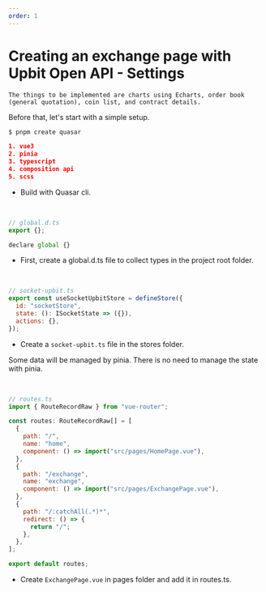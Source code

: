 ```yaml
---
order: 1
---
```


# Creating an exchange page with Upbit Open API - Settings

`The things to be implemented are charts using Echarts, order book (general quotation), coin list, and contract details.`

Before that, let's start with a simple setup.

```sh
$ pnpm create quasar
```

```json
1. vue3
2. pinia
3. typescript
4. composition api
5. scss
```

- Build with Quasar cli.

<br/>

```js
// global.d.ts
export {};

declare global {}
```

- First, create a global.d.ts file to collect types in the project root folder.

<br/>

```js
// socket-upbit.ts
export const useSocketUpbitStore = defineStore({
  id: "socketStore",
  state: (): ISocketState => ({}),
  actions: {},
});
```

- Create a `socket-upbit.ts` file in the stores folder.

Some data will be managed by pinia. There is no need to manage the state with pinia.

<br/>

```js
// routes.ts
import { RouteRecordRaw } from "vue-router";

const routes: RouteRecordRaw[] = [
  {
    path: "/",
    name: "home",
    component: () => import("src/pages/HomePage.vue"),
  },
  {
    path: "/exchange",
    name: "exchange",
    component: () => import("src/pages/ExchangePage.vue"),
  },
  {
    path: "/:catchAll(.*)*",
    redirect: () => {
      return "/";
    },
  },
];

export default routes;
```

- Create `ExchangePage.vue` in pages folder and add it in routes.ts.
